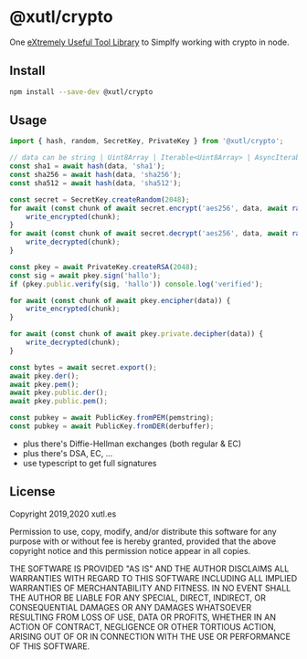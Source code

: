 # @xutl/crypto

One [eXtremely Useful Tool Library](https://xutl.es) to Simplfy working with crypto in node.

## Install

```bash
npm install --save-dev @xutl/crypto
```

## Usage

```typescript
import { hash, random, SecretKey, PrivateKey } from '@xutl/crypto';

// data can be string | Uint8Array | Iterable<Uint8Array> | AsyncIterable<Uint8Array>
const sha1 = await hash(data, 'sha1');
const sha256 = await hash(data, 'sha256');
const sha512 = await hash(data, 'sha512');

const secret = SecretKey.createRandom(2048);
for await (const chunk of await secret.encrypt('aes256', data, await random(16) /* needs to be a iv */, 'cbc')) {
	write_encrypted(chunk);
}
for await (const chunk of await secret.decrypt('aes256', data, await random(16) /* needs to be the iv */, 'cbc')) {
	write_decrypted(chunk);
}

const pkey = await PrivateKey.createRSA(2048);
const sig = await pkey.sign('hallo');
if (pkey.public.verify(sig, 'hallo')) console.log('verified');

for await (const chunk of await pkey.encipher(data)) {
	write_encrypted(chunk);
}

for await (const chunk of await pkey.private.decipher(data)) {
	write_decrypted(chunk);
}

const bytes = await secret.export();
await pkey.der();
await pkey.pem();
await pkey.public.der();
await pkey.public.pem();

const pubkey = await PublicKey.fromPEM(pemstring);
const pubkey = await PublicKey.fromDER(derbuffer);
```

- plus there's Diffie-Hellman exchanges (both regular & EC)
- plus there's DSA, EC, ...
- use typescript to get full signatures

## License

Copyright 2019,2020 xutl.es

Permission to use, copy, modify, and/or distribute this software for any purpose with or without fee is hereby granted, provided that the above copyright notice and this permission notice appear in all copies.

THE SOFTWARE IS PROVIDED "AS IS" AND THE AUTHOR DISCLAIMS ALL WARRANTIES WITH REGARD TO THIS SOFTWARE INCLUDING ALL IMPLIED WARRANTIES OF MERCHANTABILITY AND FITNESS. IN NO EVENT SHALL THE AUTHOR BE LIABLE FOR ANY SPECIAL, DIRECT, INDIRECT, OR CONSEQUENTIAL DAMAGES OR ANY DAMAGES WHATSOEVER RESULTING FROM LOSS OF USE, DATA OR PROFITS, WHETHER IN AN ACTION OF CONTRACT, NEGLIGENCE OR OTHER TORTIOUS ACTION, ARISING OUT OF OR IN CONNECTION WITH THE USE OR PERFORMANCE OF THIS SOFTWARE.
